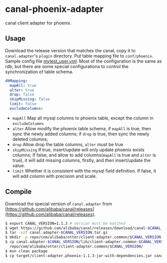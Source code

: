 # canal-phoenix-adapter

canal client adapter for phoenix.

## Usage

Download the release version that matches the canal, copy it to `canal.adapter`'s
`plugin` directory. 
Put table mapping file to `conf/phoenix`. Sample config file [mytest_user.yml](src/main/resources/phoenix/mytest_user.yml).
Most of the configuration is the same as rdb, but there are some special configurations to control the synchronization of table schema.

```yaml
dbMapping:
  mapAll: true
  alter: true
  drop: false
  skipMissing: false
  limit: false
  excludeColumns:
```
* `mapAll` Map all mysql columns to phoenix table, except the column in `excludeColumns`
* `alter` Allow modify the phoenix table schema, if `mapAll` is true, then sync the newly added columns;
if `drop` is true, then sync the newly deleted columns;
* `drop` Allow drop the table columns, `alter` must be true
* `skipMissing` If true, insert/update will only update phoenix exists columns; If false,
and allow to add columns(`mapAll` is true and `alter` is true), it will add missing columns,
firstly, and then insert/update the value.
* `limit` Whether it is consistent with the mysql field definition. If false, it will add
column with precision and scale.

## Compile

Download the special version of `canal.adapter` from [https://github.com/alibaba/canal/releases](https://github.com/alibaba/canal/releases).

```bash
$ export CANAL_VERSION=1.1.3 # version must be matched
$ wget https://github.com/alibaba/canal/releases/download/canal-$CANAL_VERSION/canal.adapter-$CANAL_VERSION.tar.gz
$ tar -xzf canal.adapter-$CANAL_VERSION.tar.gz
$ mkdir -p repo/com/alibaba/otter/client-adapter.common/$CANAL_VERSION
$ cp canal.adapter-$CANAL_VERSION/lib/client-adapter.common-$CANAL_VERSION.jar \
  repo/com/alibaba/otter/client-adapter.common/$CANAL_VERSION/
$ mvn clean package
$ cp target/client-adapter.phoenix-1.1.3-jar-with-dependencies.jar canal.adapter-$CANAL_VERSION/plugin/
```
